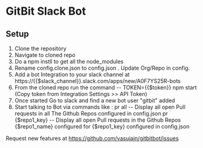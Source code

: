 # GitBit Slack Bot

## Setup
1. Clone the repository
2. Navigate to cloned repo
3. Do a npm instll to get all the node_modules
4. Rename config.clone.json to config.json . Update Org/Repo in config.
5. Add a bot Integration to your slack channel at https://{{$slack_channel}}.slack.com/apps/new/A0F7YS25R-bots
6. From the cloned repo run the command -- TOKEN={{$token}} npm start  (Copy token from Integration Settings >> API Token)
6. Once started Go to slack and find a new bot user "gitbit" added
7. Start talking to Bot via commands like : 
    pr all -- Display all open Pull requests in all The Github Repos configured in config.json
    pr {$repo1_key} -- Display all open Pull requests in the Github Repos {$repo1_name} configured for {$repo1_key} configured in config.json

Request new features at https://github.com/vasujain/gitbitbot/issues  
